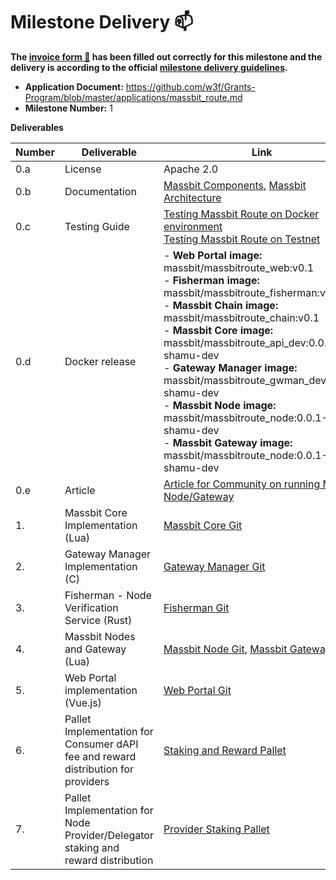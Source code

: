 # Milestone Delivery :mailbox:

**The [invoice form :pencil:](https://docs.google.com/forms/d/e/1FAIpQLSfmNYaoCgrxyhzgoKQ0ynQvnNRoTmgApz9NrMp-hd8mhIiO0A/viewform) has been filled out correctly for this milestone and the delivery is according to the official [milestone delivery guidelines](https://github.com/w3f/Grants-Program/blob/master/docs/milestone-deliverables-guidelines.md).**  

* **Application Document:** https://github.com/w3f/Grants-Program/blob/master/applications/massbit_route.md
* **Milestone Number:** 1

**Deliverables**

| Number | Deliverable                                                                       | Link                                                                                                                                                                                                                                                                                                                                                                                                                                                                                   | Notes |
| ------ | --------------------------------------------------------------------------------- | -------------------------------------------------------------------------------------------------------------------------------------------------------------------------------------------------------------------------------------------------------------------------------------------------------------------------------------------------------------------------------------------------------------------------------------------------------------------------------------- | ----- |
| 0.a    | License                                                                           | Apache 2.0                                                                                                                                                                                                                                                                                                                                                                                                                                                                             |       |
| 0.b    | Documentation                                                                     | [Massbit Components](https://docs.massbit.io/massbit-route-mbr/components), [Massbit Architecture](https://docs.massbit.io/massbit-route-mbr/architecture)                                                                                                                                                                                                                                                                                                                             |       |
| 0.c    | Testing Guide                                                                     |  [Testing Massbit Route on Docker environment](https://github.com/massbitprotocol/w3f-testing-guide)<br /> [Testing Massbit Route on Testnet](https://docs.massbit.io/massbit-route-mbr/guides)                                                                                                                                                                                                                                                                                                                                                                                                                                                                                      |       |
| 0.d    | Docker release                                                                    | - **Web Portal image:** massbit/massbitroute_web:v0.1 <br />- **Fisherman image:** massbit/massbitroute_fisherman:v0.1  <br />- **Massbit Chain image:** massbit/massbitroute_chain:v0.1  <br />- **Massbit Core image:** massbit/massbitroute_api_dev:0.0.1-shamu-dev  <br />- **Gateway Manager image:** massbit/massbitroute_gwman_dev:0.0.1-shamu-dev  <br />- **Massbit Node image:** massbit/massbitroute_node:0.0.1-shamu-dev <br />- **Massbit Gateway image:** massbit/massbitroute_node:0.0.1-shamu-dev |       |  |  |
| 0.e    | Article                                                                           | [Article for Community on running Massbit Node/Gateway](https://blog.massbit.io/launching-mbr-testnet-phase-ii-staking-with-rewards-2/)                                                                                                                                                                                                                                                                                                                                                                                                                                                                                       |       |
| 1.     | Massbit Core Implementation (Lua)                                                 | [Massbit Core Git](https://github.com/massbitprotocol/massbitroute/tree/shamu)                                                                                                                                                                                                                                                                                                                                                                                                         |       |
| 2.     | Gateway Manager Implementation (C)                                                | [Gateway Manager Git](https://github.com/massbitprotocol/massbitroute_gwman/tree/shamu)                                                                                                                                                                                                                                                                                                                                                                                                |       |
| 3.     | Fisherman - Node Verification Service (Rust)                                      | [Fisherman Git](https://github.com/massbitprotocol/massbitroute_fisherman/tree/feature/grant-delivery)                                                                                                                                                                                                                                                                                                                                                                                 |       |
| 4.     | Massbit Nodes and Gateway  (Lua)                                                  | [Massbit Node Git](https://github.com/massbitprotocol/massbitroute_node/tree/shamu), [Massbit Gateway Git](https://github.com/massbitprotocol/massbitroute_gateway/tree/shamu)                                                                                                                                                                                                                                                                                                         |       |
| 5.     | Web Portal implementation  (Vue.js)                                               | [Web Portal Git](https://github.com/massbitprotocol/mbr-app/tree/feature/grant-delivery)                                                                                                                                                                                                                                                                                                                                                                                               |       |
| 6.     | Pallet Implementation for Consumer dAPI fee and reward distribution for providers | [Staking and Reward Pallet](https://github.com/massbitprotocol/massbitchain/tree/main/pallets/dapi-staking)                                                                                                                                                                                                                                                                                                                                                                            |       |
| 7.     | Pallet Implementation for Node Provider/Delegator staking and reward distribution | [Provider Staking Pallet](https://github.com/massbitprotocol/massbitchain/tree/main/pallets/dapi)                                                                                                                                                                                                                                                                                                                                                                                      |       |
